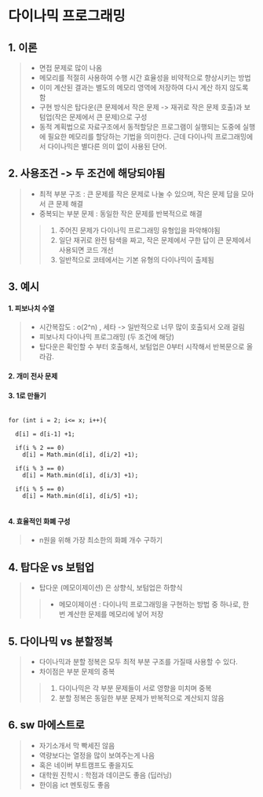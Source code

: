 다이나믹 프로그래밍
======================


## 1. 이론
> - 면접 문제로 많이 나옴
> - 메모리를 적절히 사용하여 수행 시간 효율성을 비약적으로 향상시키는 방법
> - 이미 계산된 결과는 별도의 메모리 영역에 저장하여 다시 계산 하지 않도록 함
> - 구현 방식은 탑다운(큰 문제에서 작은 문제 -> 재귀로 작은 문제 호출)과 보텀업(작은 문제에서 큰 문제)으로 구성
> - 동적 계획법으로 자료구조에서 동적할당은 프로그램이 실행되는 도중에 실행에 필요한 메모리를 할당하는 기법을 의미한다. 근데 다이나믹 프로그래밍에서 다이나믹은 별다른 의미 없이 사용된 단어.



## 2. 사용조건 -> 두 조건에 해당되야됨

> - 최적 부분 구조 : 큰 문제를 작은 문제로 나눌 수 있으며, 작은 문제 답을 모아서 큰 문제 해결
> - 중복되는 부분 문제 : 동일한 작은 문제를 반복적으로 해결
> >
> > 1. 주어진 문제가 다이나믹 프로그래밍 유형입을 파악해야됨
> > 2. 일단 재귀로 완전 탐색을 짜고, 작은 문제에서 구한 답이 큰 문제에서 사용되면 코드 개선
> > 3. 일반적으로 코테에서는 기본 유형의 다이나믹이 출제됨


## 3. 예시

#### 1. 피보나치 수열 
>
>  + 시간복잡도 : o(2^n) , 세타 -> 일반적으로 너무 많이 호출되서 오래 걸림
>  + 피보나치 다이나믹 프로그래밍 (두 조건에 해당) 
>  + 탑다운은 확인할 수 부터 호출해서, 보텀업은 0부터 시작해서 반복문으로 올라감.

#### 2. 개미 전사 문제  
#### 3. 1로 만들기 
<pre>
  <code>
for (int i = 2; i<= x; i++){

  d[i] = d[i-1] +1;
  
  if(i % 2 == 0)
    d[i] = Math.min(d[i], d[i/2] +1);
    
  if(i % 3 == 0)
    d[i] = Math.min(d[i], d[i/3] +1);
    
  if(i % 5 == 0)
    d[i] = Math.min(d[i], d[i/5] +1);   
  </code>
</pre>
#### 4. 효율적인 화폐 구성
> - n원을 위해 가장 최소한의 화폐 개수 구하기

## 4. 탑다운 vs 보텀업

> - 탑다운 (메모이제이션) 은 상향식, 보텀업은 하향식
> >
> >  + 메모이제이션 : 다이나믹 프로그래밍을 구현하는 방법 중 하나로, 한 번 계산한 문제를 메모리에 넣어 저장

## 5. 다이나믹 vs 분할정복

> - 다이나믹과 분할 정복은 모두 최적 부분 구조를 가질때 사용할 수 있다.
> - 차이점은 부분 문제의 중복
> >
> > 1. 다이나믹은 각 부분 문제들이 서로 영향을 미치며 중복
> > 2. 분할 정복은 동일한 부분 문제가 반복적으로 계산되지 않음

## 6. sw 마에스트로
>
> - 자기소개서 막 빡세진 않음
> - 역량보다는 열정을 많이 보여주는게 나음
> - 혹은 네이버 부트캠프도 좋을지도
> - 대학원 진학시 : 학점과 데이콘도 좋음 (딥러닝)
> - 한이음 ict 멘토링도 좋음
